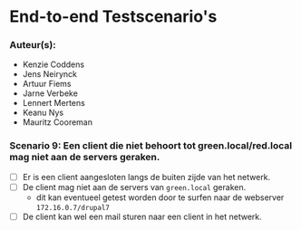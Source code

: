 # End-to-end Testscenario's

### Auteur(s):
- Kenzie Coddens
- Jens Neirynck
- Artuur Fiems
- Jarne Verbeke
- Lennert Mertens
- Keanu Nys
- Mauritz Cooreman

### Scenario 9: Een client die niet behoort tot green.local/red.local mag niet aan de servers geraken.
- [ ] Er is een client aangesloten langs de buiten zijde van het netwerk.
- [ ] De client mag niet aan de servers van `green.local` geraken.
    - dit kan eventueel getest worden door te surfen naar de webserver `172.16.0.7/drupal7`
- [ ] De client kan wel een mail sturen naar een client in het netwerk.
